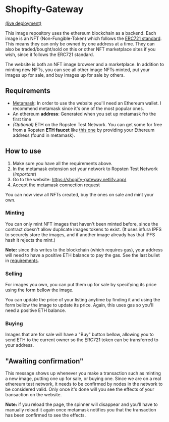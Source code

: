 # Shopifty-Gateway

[(live deployment)](https://shopify-gateway.netlify.app/)

This image repository uses the ethereum blockchain as a backend. Each image is an NFT (Non-Fungible-Token) which follows the [ERC721 standard](http://erc721.org/). This means they can only be owned by one address at a time. They can also be traded/bought/sold on this or other NFT marketplace sites if you wish, since it follows the ERC721 standard.

The website is both an NFT image browser and a marketplace. In addition to minting new NFTs, you can see all other image NFTs minted, put your images up for sale, and buy images up for sale by others.

## Requirements

- [Metamask](https://metamask.io/):
In order to use the website you'll need an Ethereum wallet. I recommend metamask since it's one of the most popular ones.
- An ethereum **address**: Generated when you set up metamask fro the first time
- *(Optional)* ETH on the Ropsten Test Network. You can get some for free from a Ropsten **ETH faucet** like [this one](https://faucet.ropsten.be/) by providing your Ethereum address (found in metamask).

## How to use
1. Make sure you have all the requirements above.
2. In the metamask extension set your network to Ropsten Test Network (*important*)
3. Go to the website: https://shopify-gateway.netlify.app/
4. Accept the metamask connection request

You can now view all NFTs created, buy the ones on sale and mint your own.

### Minting
You can only mint NFT images that haven't been minted before, since the contract doesn't allow duplicate images tokens to exist. (It uses infura IPFS to securely store the images, and if another image already has that IPFS hash it rejects the mint.)

**Note:** since this writes to the blockchain (which requires gas), your address will need to have a positive ETH balance to pay the gas. See the last bullet in [requirements](#requirements).

### Selling
For images you own, you can put them up for sale by specifying its price using the form bellow the image.

You can update the price of your listing anytime by finding it and using the form bellow the image to update its price. Again, this uses gas so you'll need a positive ETH balance.

### Buying
Images that are for sale will have a "Buy" button bellow, allowing you to send ETH to the current owner so the ERC721 token can be transferred to your address.

## "Awaiting confirmation"
This message shows up whenever you make a transaction such as minting a new image, putting one up for sale, or buying one. Since we are on a real ethereum test network, it needs to be confirmed by nodes in the network to be considered valid. Only once it's done will you see the effects of your transaction on the website. 

**Note:** if you reload the page, the spinner will disappear and you'll have to manually reload it again once metamask notifies you that the transaction has been confirmed to see the effects.